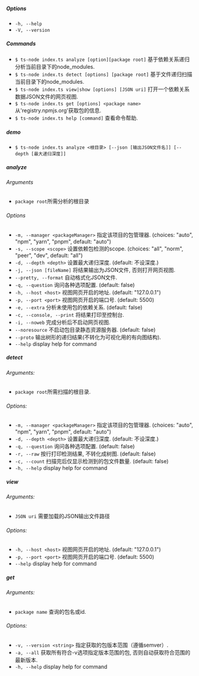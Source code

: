 ##### Options
- `-h, --help`
- `-V, --version`

##### Commands
- `$ ts-node index.ts analyze [option][package root]` 基于依赖关系递归分析当前目录下的node_modules.
- `$ ts-node index.ts detect [options] [package root]` 基于文件递归扫描当前目录下的node_modules.
- `$ ts-node index.ts view|show [options] [JSON uri]` 打开一个依赖关系数据JSON文件的网页视图.
- `$ ts-node index.ts get [options] <package name>` 从'registry.npmjs.org'获取包的信息.
- `$ ts-node index.ts help [command]` 查看命令帮助.
##### demo
- `$ ts-node index.ts analyze <根目录> [--json [输出JSON文件名]] [--depth [最大递归深度]]`

##### analyze
###### Arguments
- `package root`所需分析的根目录
###### Options
- `-m, --manager <packageManager>` 指定该项目的包管理器. (choices: "auto", "npm", "yarn", "pnpm", default: "auto")
- `-s, --scope <scope>`  设置依赖包检测的scope. (choices: "all", "norm", "peer", "dev", default: "all") 
- `-d, --depth <depth>` 设置最大递归深度. (default: 不设深度.)
- `-j, --json [fileName]` 将结果输出为JSON文件, 否则打开网页视图.
- `--pretty, --format` 自动格式化JSON文件.
- `-q, --question` 询问各种选项配置. (default: false)
- `-h, --host <host>` 视图网页开启的地址. (default: "127.0.0.1")
- `-p, --port <port>` 视图网页开启的端口号. (default: 5500)
- `-e, --extra` 分析未使用包的依赖关系. (default: false)
- `-c, --console, --print` 将结果打印至控制台.
- `-i, --noweb` 完成分析后不启动网页视图.
- `--noresource` 不启动包目录静态资源服务器. (default: false)
- `--proto` 输出树形的递归结果(不转化为可视化用的有向图结构).
- `--help` display help for command

##### detect

###### Arguments:
- `package root`所需扫描的根目录.
###### Options:
- `-m, --manager <packageManager>`  指定该项目的包管理器. (choices: "auto", "npm", "yarn", "pnpm", default: "auto")
- `-d, --depth <depth>` 设置最大递归深度. (default: 不设深度.)
- `-q, --question` 询问各种选项配置. (default: false)
- `-r, --raw` 按行打印检测结果, 不转化成树图. (default: false)
- `-c, --count` 扫描完后仅显示检测到的包文件数量. (default: false)
- `-h, --help` display help for command

##### view
###### Arguments:
- `JSON uri` 需要加载的JSON输出文件路径
###### Options:
- `-h, --host <host>`  视图网页开启的地址. (default: "127.0.0.1")
- `-p, --port <port>` 视图网页开启的端口号. (default: 5500)
- `--help` display help for command

##### get
###### Arguments:
- `package name` 查询的包名或id.

###### Options:
- `-v, --version <string>` 指定获取的包版本范围（遵循semver）.
- `-a, --all` 获取所有符合-v选项指定版本范围的包, 否则自动获取符合范围的最新版本.
- `-h, --help` display help for command
